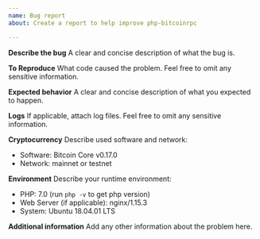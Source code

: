 ```yaml
---
name: Bug report
about: Create a report to help improve php-bitcoinrpc

---
```


**Describe the bug**
A clear and concise description of what the bug is.

**To Reproduce**
What code caused the problem.
Feel free to omit any sensitive information.

**Expected behavior**
A clear and concise description of what you expected to happen.

**Logs**
If applicable, attach log files.
Feel free to omit any sensitive information.

**Cryptocurrency**
Describe used software and network:
* Software: Bitcoin Core v0.17.0
* Network: mainnet or testnet

**Environment**
Describe your runtime environment:
* PHP: 7.0 (run `php -v` to get php version)
* Web Server (if applicable): nginx/1.15.3
* System: Ubuntu 18.04.01 LTS

**Additional information**
Add any other information about the problem here.



